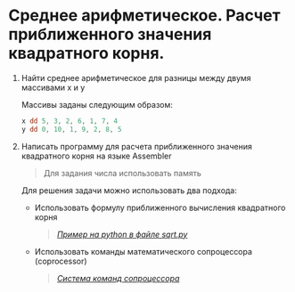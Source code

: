 # Среднее арифметическое. Расчет приближенного значения квадратного корня.

1. Найти среднее арифметическое для разницы между двумя массивами x и y

    Массивы заданы следующим образом:

    ```nasm
    ​x dd 5, 3, 2, 6, 1, 7, 4
    y dd 0, 10, 1, 9, 2, 8, 5
    ```

2. Написать программу для расчета приближенного значения квадратного корня на языке Assembler

    > Для задания числа использовать память

    Для решения задачи можно использовать два подхода:

      * Использовать формулу приближенного вычисления квадратного корня
	
	    > [*Пример на python в файле sqrt.py*](/sqrt.py)

      * Использовать команды математического сопроцессора (coprocessor)
	
	    > [*Система команд сопроцессора*](https://prog-cpp.ru/asm-coprocessor-command/)